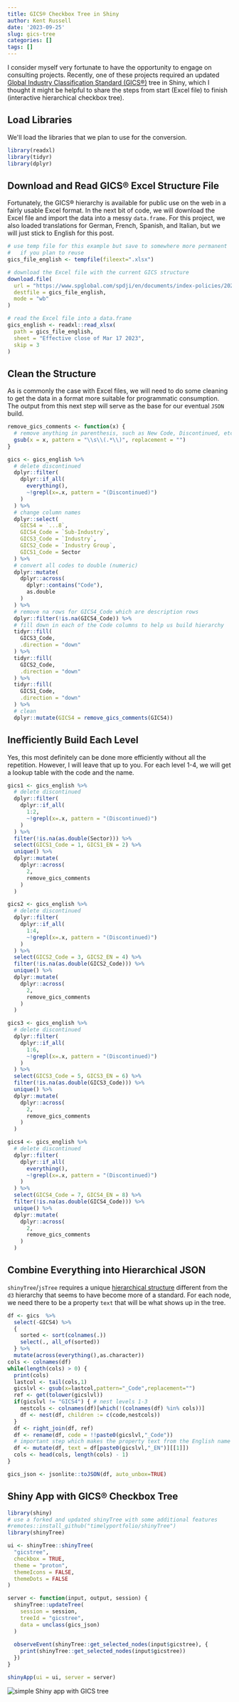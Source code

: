 ```yaml
---
title: GICS® Checkbox Tree in Shiny
author: Kent Russell
date: '2023-09-25'
slug: gics-tree
categories: []
tags: []
---
```


I consider myself very fortunate to have the opportunity to engage on consulting projects.  Recently, one of these projects required an updated [Global Industry Classification Standard (GICS®)](https://www.msci.com/our-solutions/indexes/gics) tree in Shiny, which I thought it might be helpful to share the steps from start (Excel file) to finish (interactive hierarchical checkbox tree).

## Load Libraries

We'll load the libraries that we plan to use for the conversion.


```r
library(readxl)
library(tidyr)
library(dplyr)
```

## Download and Read GICS® Excel Structure File

Fortunately, the GICS® hierarchy is available for public use on the web in a fairly usable Excel format. In the next bit of code, we will download the Excel file and import the data into a messy `data.frame`.  For this project, we also loaded translations for German, French, Spanish, and Italian, but we will just stick to English for this post.


```r
# use temp file for this example but save to somewhere more permanent
#   if you plan to reuse
gics_file_english <- tempfile(fileext=".xlsx")

# download the Excel file with the current GICS structure
download.file(
  url = "https://www.spglobal.com/spdji/en/documents/index-policies/2023-gics-structure-english.xlsx",
  destfile = gics_file_english,
  mode = "wb"
)

# read the Excel file into a data.frame
gics_english <- readxl::read_xlsx(
  path = gics_file_english,
  sheet = "Effective close of Mar 17 2023",
  skip = 3
)
```

## Clean the Structure

As is commonly the case with Excel files, we will need to do some cleaning to get the data in a format more suitable for programmatic consumption.  The output from this next step will serve as the base for our eventual `JSON` build.


```r
remove_gics_comments <- function(x) {
  # remove anything in parenthesis, such as New Code, Discontinued, etc.
  gsub(x = x, pattern = "\\s\\(.*\\)", replacement = "")
}

gics <- gics_english %>%
  # delete discontinued
  dplyr::filter(
    dplyr::if_all(
      everything(),
      ~!grepl(x=.x, pattern = "(Discontinued)")
    )
  ) %>%
  # change column names
  dplyr::select(
    GICS4 = `...8`,
    GICS4_Code = `Sub-Industry`,
    GICS3_Code = `Industry`,
    GICS2_Code = `Industry Group`,
    GICS1_Code = Sector
  ) %>%
  # convert all codes to double (numeric)
  dplyr::mutate(
    dplyr::across(
      dplyr::contains("Code"),
      as.double
    )
  ) %>%
  # remove na rows for GICS4_Code which are description rows
  dplyr::filter(!is.na(GICS4_Code)) %>%
  # fill down in each of the Code columns to help us build hierarchy
  tidyr::fill(
    GICS3_Code,
    .direction = "down"
  ) %>%
  tidyr::fill(
    GICS2_Code,
    .direction = "down"
  ) %>%
  tidyr::fill(
    GICS1_Code,
    .direction = "down"
  ) %>%
  # clean
  dplyr::mutate(GICS4 = remove_gics_comments(GICS4))
```

## Inefficiently Build Each Level

Yes, this most definitely can be done more efficiently without all the repetition.  However, I will leave that up to you.  For each level 1-4, we will get a lookup table with the code and the name.


```r
gics1 <- gics_english %>%
  # delete discontinued
  dplyr::filter(
    dplyr::if_all(
      1:2,
      ~!grepl(x=.x, pattern = "(Discontinued)")
    )
  ) %>%
  filter(!is.na(as.double(Sector))) %>%
  select(GICS1_Code = 1, GICS1_EN = 2) %>%
  unique() %>%
  dplyr::mutate(
    dplyr::across(
      2,
      remove_gics_comments
    )
  )

gics2 <- gics_english %>%
  # delete discontinued
  dplyr::filter(
    dplyr::if_all(
      1:4,
      ~!grepl(x=.x, pattern = "(Discontinued)")
    )
  ) %>%
  select(GICS2_Code = 3, GICS2_EN = 4) %>%
  filter(!is.na(as.double(GICS2_Code))) %>%
  unique() %>%
  dplyr::mutate(
    dplyr::across(
      2,
      remove_gics_comments
    )
  )

gics3 <- gics_english %>%
  # delete discontinued
  dplyr::filter(
    dplyr::if_all(
      1:6,
      ~!grepl(x=.x, pattern = "(Discontinued)")
    )
  ) %>%
  select(GICS3_Code = 5, GICS3_EN = 6) %>%
  filter(!is.na(as.double(GICS3_Code))) %>%
  unique() %>%
  dplyr::mutate(
    dplyr::across(
      2,
      remove_gics_comments
    )
  )

gics4 <- gics_english %>%
  # delete discontinued
  dplyr::filter(
    dplyr::if_all(
      everything(),
      ~!grepl(x=.x, pattern = "(Discontinued)")
    )
  ) %>%
  select(GICS4_Code = 7, GICS4_EN = 8) %>%
  filter(!is.na(as.double(GICS4_Code))) %>%
  unique() %>%
  dplyr::mutate(
    dplyr::across(
      2,
      remove_gics_comments
    )
  )
```

## Combine Everything into Hierarchical JSON

`shinyTree`/`jsTree` requires a unique [hierarchical structure](https://www.jstree.com/docs/json/) different from the `d3` hierarchy that seems to have become more of a standard.  For each node, we need there to be a property `text` that will be what shows up in the tree.


```r
df <- gics  %>%
  select(-GICS4) %>%
  {
    sorted <- sort(colnames(.))
    select(., all_of(sorted))
  } %>%
  mutate(across(everything(),as.character))
cols <- colnames(df)
while(length(cols) > 0) {
  print(cols)
  lastcol <- tail(cols,1)
  gicslvl <- gsub(x=lastcol,pattern="_Code",replacement="")
  ref <- get(tolower(gicslvl))
  if(gicslvl != "GICS4") { # nest levels 1-3
    nestcols <- colnames(df)[which(!(colnames(df) %in% cols))]
    df <- nest(df, children := c(code,nestcols))
  }
  df <- right_join(df, ref)
  df <- rename(df, code = !!paste0(gicslvl,"_Code"))
  # important step which makes the property text from the English name
  df <- mutate(df, text = df[paste0(gicslvl,"_EN")][[1]])
  cols <- head(cols, length(cols) - 1)
}

gics_json <- jsonlite::toJSON(df, auto_unbox=TRUE)
```

## Shiny App with GICS® Checkbox Tree


```r
library(shiny)
# use a forked and updated shinyTree with some additional features
#remotes::install_github("timelyportfolio/shinyTree")
library(shinyTree)

ui <- shinyTree::shinyTree(
  "gicstree",
  checkbox = TRUE,
  theme = "proton",
  themeIcons = FALSE,
  themeDots = FALSE
)

server <- function(input, output, session) {
  shinyTree::updateTree(
    session = session,
    treeId = "gicstree",
    data = unclass(gics_json)
  )
  
  observeEvent(shinyTree::get_selected_nodes(input$gicstree), {
    print(shinyTree::get_selected_nodes(input$gicstree))
  })
}

shinyApp(ui = ui, server = server)
```

![simple Shiny app with GICS tree](/images/gics_checkbox_tree_shiny_app.png)

